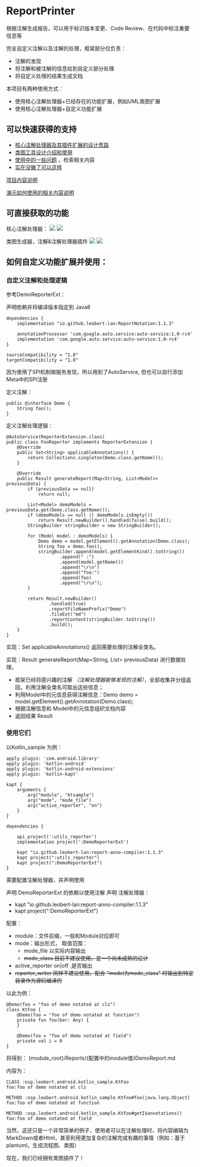 # ReportPrinter

根据注解生成报告，可以用于标识版本变更、Code Review、在代码中标注重要信息等

完全自定义注解以及注解的处理，框架部分仅负责：

* 注解的发现
* 将注解和被注解的信息给到自定义部分处理
* 将自定义处理的结果生成文档

本项目有两种使用方式：

* 使用核心注解处理器+已经存在的功能扩展，例如UML类图扩展
* 使用核心注解处理器+自定义功能扩展

## 可以快速获得的支持

* [核心注解处理器及其插件扩展的设计思路](https://blog.csdn.net/a774057695/article/details/106603455)
* [类图工具设计介绍和使用](https://juejin.cn/post/7025235961801867278)
* [使用中的一些问题](https://github.com/leobert-lan/ReportPrinter/issues?q=is%3Aissue+is%3Aclosed) ，检索相关内容
* [实在没辙了可以这样](https://github.com/leobert-lan/ReportPrinter/issues/new)

[项目内容说明](./Modules.md)

[演示如何使用的相关内容说明](./samples/README.md)

## 可直接获取的功能

核心注解处理器：
<img src="https://img.shields.io/static/v1?label=MavenCentray&message=report-anno-compiler"/>
[<img src="https://img.shields.io/maven-central/v/io.github.leobert-lan/report-anno-compiler.svg?label=latest%20release"/>](https://search.maven.org/search?q=g:io.github.leobert-lan%20And%20a:report-anno-compiler)

类图生成器，注解&注解处理器插件
<img src="https://img.shields.io/static/v1?label=MavenCentray&message=class-diagram-reporter"/>
[<img src="https://img.shields.io/maven-central/v/io.github.leobert-lan/class-diagram-reporter.svg?label=latest%20release"/>](https://search.maven.org/search?q=g:io.github.leobert-lan%20And%20a:class-diagram-reporter)


## 如何自定义功能扩展并使用：


### 自定义注解和处理逻辑

参考DemoReporterExt：

声明依赖并将编译版本指定到 Java8

```
dependencies {
    implementation "io.github.leobert-lan:ReportNotation:1.1.3"

    annotationProcessor 'com.google.auto.service:auto-service:1.0-rc4'
    implementation 'com.google.auto.service:auto-service:1.0-rc4'
}

sourceCompatibility = "1.8"
targetCompatibility = "1.8"
```

因为使用了SPI机制做服务发现，所以用到了AutoService, 但也可以自行添加 Meta中的SPI注册

定义注解：

```
public @interface Demo {
    String foo();
}
```

定义注解处理逻辑：

```
@AutoService(ReporterExtension.class)
public class FooReporter implements ReporterExtension {
    @Override
    public Set<String> applicableAnnotations() {
        return Collections.singleton(Demo.class.getName());
    }

    @Override
    public Result generateReport(Map<String, List<Model>> previousData) {
        if (previousData == null)
            return null;

        List<Model> demoModels = previousData.get(Demo.class.getName());
        if (demoModels == null || demoModels.isEmpty())
            return Result.newBuilder().handled(false).build();
        StringBuilder stringBuilder = new StringBuilder();

        for (Model model : demoModels) {
            Demo demo = model.getElement().getAnnotation(Demo.class);
            String foo = demo.foo();
            stringBuilder.append(model.getElementKind().toString())
                    .append(" :")
                    .append(model.getName())
                    .append("\r\n")
                    .append("foo:")
                    .append(foo)
                    .append("\r\n");
        }

        return Result.newBuilder()
                .handled(true)
                .reportFileNamePrefix("Demo")
                .fileExt("md")
                .reportContent(stringBuilder.toString())
                .build();
    }
}
```

实现：Set<String> applicableAnnotations() 返回需要处理的注解全类名。

实现：Result generateReport(Map<String, List<Model>> previousData) 进行数据处理。

* 框架已经将感兴趣的注解 *（注解处理器能够发现的注解）*，全部收集并分组返回，利用注解全类名可取出这些信息；
* 利用Model中的元信息获得注解信息：Demo demo = model.getElement().getAnnotation(Demo.class);
* 根据注解信息和 Model中的元信息组织文档内容
* 返回结果 Result

### 使用它们

以Kotlin_sample 为例：

```
apply plugin: 'com.android.library'
apply plugin: 'kotlin-android'
apply plugin: 'kotlin-android-extensions'
apply plugin: 'kotlin-kapt'

kapt {
    arguments {
        arg("module", "ktsample")
        arg("mode", "mode_file")
        arg("active_reporter", "on")
    }
}

dependencies {

    api project(':utils_reporter')
    implementation project(':DemoReporterExt')

    kapt "io.github.leobert-lan:report-anno-compiler:1.1.3"
    kapt project(":utils_reporter")
    kapt project(":DemoReporterExt")
}
```

需要配置注解处理器，并声明使用

声明 DemoReporterExt 的依赖以使用注解
声明 注解处理器：

* kapt "io.github.leobert-lan:report-anno-compiler:1.1.3"
* kapt project(":DemoReporterExt")

配置：

* module：文件前缀，一般和Module对应即可
* mode：输出形式， 取值范围：
    * mode_file 以实际内容输出
    * ~~mode_class 目前不建议使用，是一个尚未成熟的设计~~
* active_reporter on|off ,是否输出
* ~~reporter_writer 同样不建议使用，配合 "model为mode_class" 时输出到特定目录作为源码编译的~~

以此为例：

```
@Demo(foo = "foo of demo notated at clz")
class KtFoo {
    @Demo(foo = "foo of demo notated at function")
    private fun foo(bar: Any) {
    }

    @Demo(foo = "foo of demo notated at field")
    private val i = 0
}
```    

将得到： {module_root}/Reports/{配置中的module值}DemoReport.md

内容为：

```
CLASS :osp.leobert.android.kotlin_sample.KtFoo
foo:foo of demo notated at clz

METHOD :osp.leobert.android.kotlin_sample.KtFoo#foo(java.lang.Object)
foo:foo of demo notated at function

METHOD :osp.leobert.android.kotlin_sample.KtFoo#getI$annotations()
foo:foo of demo notated at field
```

当然，这还只是一个非常简单的例子，使用者可以在注解处理时、将内容编辑为MarkDown或者Html，甚至利用更加复杂的注解完成有趣的事情（例如：基于plantuml，生成流程图、类图）
    
现在，我们已经拥有类图插件了！    
